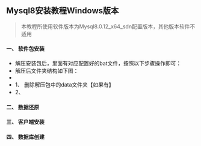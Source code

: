##         Mysql8安装教程Windows版本     ##

> 本教程所使用软件版本为Mysql8.0.12_x64_sdn配置版本，其他版本软件不适用

#### 一、 软件包安装
   * 解压安装包后，里面有对应配置好的bat文件，按照以下步骤操作即可：
   * 解压后文件夹结构如下图：
   * 
   * 1、 删除解压包中的data文件夹【如果有】
   * 2、  
#### 二、 数据还原
#### 三、 客户端安装
#### 四、 数据库创建
